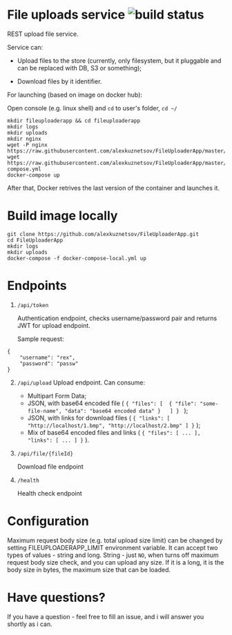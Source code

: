 # File uploads service ![build status ](https://travis-ci.org/alexkuznetsov/FileUploaderApp.svg?branch=master)

REST upload file service.

Service can:

 - Upload files to the store (currently, only filesystem, but it pluggable and can be replaced with DB, S3 or something);
 
 - Download files by it identifier.

For launching (based on image on docker hub):

Open console (e.g. linux shell) and `cd` to user's folder, ``` cd ~/ ```

```
mkdir fileuploaderapp && cd fileuploaderapp 
mkdir logs
mkdir uploads
mkdir nginx
wget -P nginx https://raw.githubusercontent.com/alexkuznetsov/FileUploaderApp/master/nginx/nginx.conf
wget https://raw.githubusercontent.com/alexkuznetsov/FileUploaderApp/master/docker-compose.yml
docker-compose up
```

After that, Docker retrives the last version of the container and launches it.

Build image locally
===================

```
git clone https://github.com/alexkuznetsov/FileUploaderApp.git
cd FileUploaderApp
mkdir logs
mkdir uploads
docker-compose -f docker-compose-local.yml up
```

Endpoints
===========

1.  ```/api/token```

    Authentication endpoint, checks username/password pair and returns JWT for upload endpoint.

    Sample request: 
```
{
    "username": "rex", 
    "password": "passw" 
} 
```

2. ```/api/upload```
    Upload endpoint. Can consume:
    
    - Multipart Form Data;
    - JSON, with base64 encoded file ( ``` { "files": [  { "file": "some-file-name", "data": "base64 encoded data" }   ] }  ``` );
    - JSON, with links for download files (  ```{ "links": [ "http://localhost/1.bmp", "http://localhost/2.bmp" ] }``` );
    - Mix of base64 encoded files and links ( ```{ "files": [ ... ], "links": [ ... ] }``` ).

3. ```/api/file/{fileId}```

    Download file endpoint

4. ```/health```
    
    Health check endpoint

Configuration
===============

Maximum request body size (e.g. total upload size limit) can be changed by setting FILEUPLOADERAPP_LIMIT environment variable.
It can accept two types of values - string and long. String - just `NO`, when turns off maximum request body size check, and you can upload any size.
If it is a long, it is the body size in bytes, the maximum size that can be loaded.

Have questions?
===============
If you have a question - feel free to fill an issue, and i will answer you shortly as i can.

